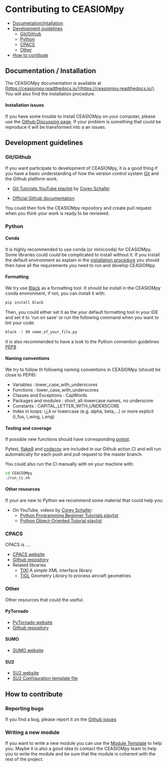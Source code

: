 # Contributing to CEASIOMpy

 - [Documetation/intallation](#documentation--installation)
 - [Development guidelines](#development-guidelines)
   - [Git/Github](#git--github)
   - [Python](#python)
   - [CPACS](#cpacs)
   - [Other](#other)
- [How to contibute](#how-to-contribute) 


## Documentation / Installation

The CEASIOMpy documentation is available at [https://ceasiompy.readthedocs.io/](https://ceasiompy.readthedocs.io/). You will also find the installation procedure.

#### Installation issues

If you have some trouble to install CEASIOMpy on your computer, please use the [Github Discussion page](https://github.com/cfsengineering/CEASIOMpy/discussions/categories/installation-issues). If your problem is something that could be reproduce it will be transformed into a an issues.


## Development guidelines

### Git/Github

If you want participate to development of CEASIOMpy, it is a good thing if you have a basic understanding of how the version control system [Git](https://git-scm.com/) and the Github platform work.

- [Git Tutorials YouTube playlist](https://www.youtube.com/playlist?list=PL-osiE80TeTuRUfjRe54Eea17-YfnOOAx) by [Corey Schafer](https://www.youtube.com/channel/UCCezIgC97PvUuR4_gbFUs5g)

- [Official Github documentation](https://docs.github.com/en/get-started/quickstart/hello-world)

You could then fork the CEASIOMpy repository and create pull request when you think your work is ready to be reviewed.


### Python

#### Conda

It is highly recommended to use conda (or miniconda) for CEASIOMpy. Some libraries could could be complicated to install without it. If you install the default environment as explain in the [installation procedure](https://ceasiompy.readthedocs.io/en/latest/user_guide/installation.html#miniconda) you should then have all the requirements you need to run and develop CEASIOMpy.


#### Formatting

We try use [Black](https://github.com/psf/black) as a formatting tool. It should be install in the CEASIOMpy conda environment, if not, you can install it with:

```sh
pip install black
```

Then, you could either set it as the your default formatting tool in your IDE and set it to 'run on save' or run the following command when you want to lint your code:

```sh
black -l 99 name_of_your_file.py
```

It is also recommended to have a look to the Python convention guidelines [PEP8](https://www.python.org/dev/peps/pep-0008/#naming-conventions) 

#### Naming conventions

We try to follow th following naming conventions in CEASIOMpy (should be close to PEP8):

- Variables : lower_case_with_underscores
- Functions : lower_case_with_underscores
- Classes and Exceptions : CapWords
- Packages and modules : short, all-lowercase names, no underscore
- Constants : CAPITAL_LETTER_WITH_UNDERSCORE
- Index in loops: i,j,k or lowercase (e.g. alpha, beta,…) or more explicit (i_fus, i_wing, i_eng)


#### Testing and coverage

If possible new functions should have corresponding [pytest](https://docs.pytest.org/en/latest/getting-started.html).

Pytest, [flake8](https://flake8.pycqa.org/en/latest/) and [codecov](https://about.codecov.io/) are included in our Github action CI and will run automatically for each push and pull request to the master branch.

You could also run the CI manually with on your machine with:

```sh
cd CEASIOMpy
./run_ci.sh
```


#### Other resources

If your are new to Python we recommend some material that could help you:

- On YouTube, videos by [Corey Schafer](https://www.youtube.com/channel/UCCezIgC97PvUuR4_gbFUs5g):
  - [Python Programming Beginner Tutorials playlist](https://www.youtube.com/playlist?list=PL-osiE80TeTskrapNbzXhwoFUiLCjGgY7)
  - [Python Object-Oriented Tutorial playlist](https://www.youtube.com/playlist?list=PL-osiE80TeTsqhIuOqKhwlXsIBIdSeYtc)


### CPACS

CPACS is ....

- [CPACS website](www.cpacs.de)
- [Github repository](https://github.com/DLR-SL/CPACS)
- Related libraries
  - [TIXI](https://github.com/DLR-SC/tixi) A simple XML interface library
  - [TiGL](https://github.com/DLR-SC/tigl) Geometry Library to process aircraft geometries 


### Other

Other resources that could the useful.

#### PyTornado

- [PyTornado website](https://pytornado.readthedocs.io/en/latest/)
- [Github repository](https://github.com/airinnova/pytornado)

#### SUMO

- [SUMO website](https://www.larosterna.com/products/open-source)

#### SU2

- [SU2 website](https://su2code.github.io/)
- [SU2 Configuration template file](https://github.com/su2code/SU2/blob/master/config_template.cfg)



## How to contribute

### Reporting bugs

If you find a bug, please report it on the [Github issues](https://github.com/cfsengineering/CEASIOMpy/issues) 


### Writing a new module

If you want to write a new module you can use the [Module Template](https://github.com/cfsengineering/CEASIOMpy/tree/master/ceasiompy/ModuleTemplate) to help you. Maybe it is also a good idea to contact the CEASIOMpy team to help you to write the module and be sure that the module is coherent with the rest of the project.
